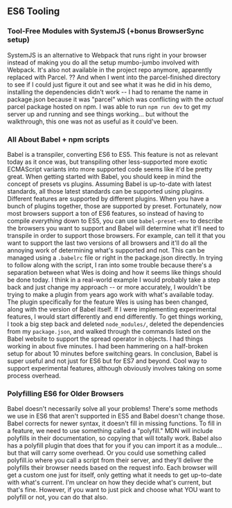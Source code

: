 ## ES6 Tooling
### Tool-Free Modules with SystemJS (+bonus BrowserSync setup)
SystemJS is an alternative to Webpack that runs right in your browser instead of making you do all the setup mumbo-jumbo involved with Webpack.
It's also not available in the project repo anymore, apparently replaced with Parcel. ??
And when I went into the parcel-finished directory to see if I could just figure it out and see what it was he did in his demo, installing the dependencies didn't work -- I had to rename the name in package.json because it was "parcel" which was conflicting with the _actual_ parcel package hosted on npm. I was able to run `npm run dev` to get my server up and running and see things working... but without the walkthrough, this one was not as useful as it could've been.

### All About Babel + npm scripts
Babel is a transpiler, converting ES6 to ES5. This feature is not as relevant today as it once was, but transpiling other less-supported more exotic ECMAScript variants into more supported code seems like it'd be pretty great.
When getting started with Babel, you should keep in mind the concept of presets vs plugins. Assuming Babel is up-to-date with latest standards, all those latest standards can be supported using plugins. Different features are supported by different plugins. When you have a bunch of plugins together, those are supported by preset. Fortunately, now most browsers support a ton of ES6 features, so instead of having to compile _everything_ down to ES5, you can use `babel-preset-env` to describe the browsers you want to support and Babel will determine what it'll need to transpile in order to support those browsers. For example, can tell it that you want to support the last two versions of all browsers and it'll do all the annoying work of determining what's supported and not. This can be managed using a `.babelrc` file or right in the package.json directly.
In trying to follow along with the script, I ran into some trouble because there's a separation between what Wes is doing and how it seems like things should be done today. I think in a real-world example I would probably take a step back and just change my approach -- or more accurately, I wouldn't be trying to make a plugin from years ago work with what's available today. The plugin specifically for the feature Wes is using has been changed, along with the version of Babel itself. If I were implementing experimental features, I would start differently and end differently.
To get things working, I took a big step back and deleted `node_modules/`, deleted the dependencies from my `package.json`, and walked through the commands listed on the Babel website to support the spread operator in objects. I had things working in about five minutes. I had been hammering on a half-broken setup for about 10 minutes before switching gears.
In conclusion, Babel is super useful and not just for ES6 but for ES7 and beyond. Cool way to support experimental features, although obviously involves taking on some process overhead.

### Polyfilling ES6 for Older Browsers
Babel doesn't necessarily solve all your problems! There's some methods we use in ES6 that aren't supported in ES5 and Babel doesn't change those. Babel corrects for newer syntax, it doesn't fill in missing functions. To fill in a feature, we need to use something called a "polyfill." MDN will include polyfills in their documentation, so copying that will totally work. Babel also has a polyfill plugin that does that for you if you can import it as a module... but that will carry some overhead. Or you could use something called polyfill.io where you call a script from their server, and they'll deliver the polyfills their browser needs based on the request info. Each browser will get a custom one just for itself, only getting what it needs to get up-to-date with what's current. I'm unclear on how they decide what's current, but that's fine. However, if you want to just pick and choose what YOU want to polyfill or not, you can do that also.